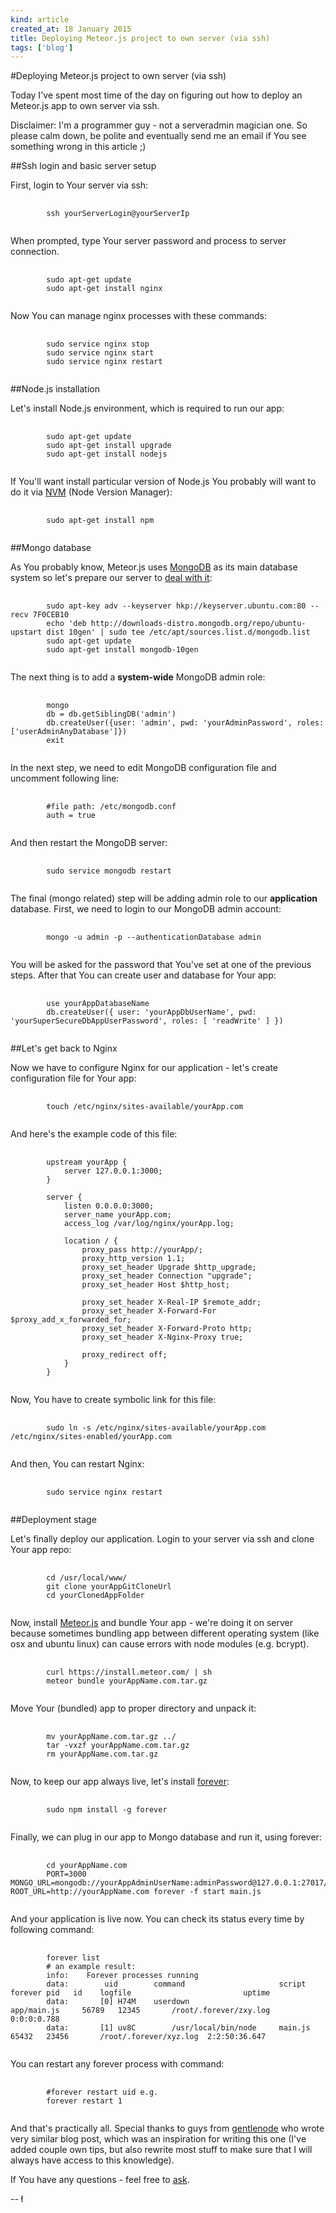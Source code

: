 ```yaml
---
kind: article
created_at: 18 January 2015
title: Deploying Meteor.js project to own server (via ssh)
tags: ['blog']
---
```


#Deploying Meteor.js project to own server (via ssh)

Today I've spent most time of the day on figuring out how to deploy an Meteor.js app to own server via ssh.

Disclaimer: I'm a programmer guy - not a serveradmin magician one. So please calm down, be polite and eventually send me an email if You see something wrong in this article ;)

##Ssh login and basic server setup

First, login to Your server via ssh:

<pre>
	<code class="bash">
		ssh yourServerLogin@yourServerIp
	</code>
</pre>

When prompted, type Your server password and process to server connection.

<pre>
	<code class="bash">
		sudo apt-get update
		sudo apt-get install nginx
	</code>
</pre>

Now You can manage nginx processes with these commands:

<pre>
	<code class="bash">
		sudo service nginx stop
		sudo service nginx start
		sudo service nginx restart
	</code>
</pre>

##Node.js installation

Let's install Node.js environment, which is required to run our app:

<pre>
	<code class="bash">
		sudo apt-get update
		sudo apt-get install upgrade
		sudo apt-get install nodejs
	</code>
</pre>

If You'll want install particular version of Node.js You probably will want to do it via [NVM](https://github.com/creationix/nvm) (Node Version Manager):

<pre>
	<code class="bash">
		sudo apt-get install npm		
	</code>
</pre> 

##Mongo database

As You probably know, Meteor.js uses [MongoDB](http://www.mongodb.org/) as its main database system so let's prepare our server to [deal with it](http://wac.450f.edgecastcdn.net/80450F/thefw.com/files/2013/05/Nicholson.gif):

<pre>
	<code class="bash">
		sudo apt-key adv --keyserver hkp://keyserver.ubuntu.com:80 --recv 7F0CEB10
		echo 'deb http://downloads-distro.mongodb.org/repo/ubuntu-upstart dist 10gen' | sudo tee /etc/apt/sources.list.d/mongodb.list
		sudo apt-get update
		sudo apt-get install mongodb-10gen
	</code>
</pre>

The next thing is to add a **system-wide** MongoDB admin role:

<pre>
	<code class="bash">
		mongo
		db = db.getSiblingDB('admin')
		db.createUser({user: 'admin', pwd: 'yourAdminPassword', roles: ['userAdminAnyDatabase']})
		exit		
	</code>
</pre>

In the next step, we need to edit MongoDB configuration file and uncomment following line:

<pre>
	<code class="bash">
		#file path: /etc/mongodb.conf
		auth = true
	</code>
</pre>

And then restart the MongoDB server:

<pre>
	<code class="bash">
		sudo service mongodb restart
	</code>
</pre>

The final (mongo related) step will be adding admin role to our **application** database. First, we need to login to our MongoDB admin account:

<pre>
	<code class="bash">
		mongo -u admin -p --authenticationDatabase admin
	</code>
</pre>

You will be asked for the password that You've set at one of the previous steps. After that You can create user and database for Your app:

<pre>
	<code class="bash">
		use yourAppDatabaseName
		db.createUser({ user: 'yourAppDbUserName', pwd: 'yourSuperSecureDbAppUserPassword', roles: [ 'readWrite' ] })
	</code>
</pre>

##Let's get back to Nginx

Now we have to configure Nginx for our application - let's create configuration file for Your app:

<pre>
	<code class="bash">
		touch /etc/nginx/sites-available/yourApp.com
	</code>
</pre>

And here's the example code of this file:

<pre>
	<code class="bash">
		upstream yourApp {  
		    server 127.0.0.1:3000;
		}

		server {  
		    listen 0.0.0.0:3000;
		    server_name yourApp.com;
		    access_log /var/log/nginx/yourApp.log;

		    location / {
		        proxy_pass http://yourApp/;
		        proxy_http_version 1.1;
		        proxy_set_header Upgrade $http_upgrade;
		        proxy_set_header Connection "upgrade";
		        proxy_set_header Host $http_host;

		        proxy_set_header X-Real-IP $remote_addr;
		        proxy_set_header X-Forward-For $proxy_add_x_forwarded_for;
		        proxy_set_header X-Forward-Proto http;
		        proxy_set_header X-Nginx-Proxy true;

		        proxy_redirect off;
		    }
		}
	</code>
</pre>

Now, You have to create symbolic link for this file:

<pre>
	<code class="bash">
		sudo ln -s /etc/nginx/sites-available/yourApp.com /etc/nginx/sites-enabled/yourApp.com
	</code>
</pre>

And then, You can restart Nginx:

<pre>
	<code class="bash">
		sudo service nginx restart
	</code>
</pre>

##Deployment stage

Let's finally deploy our application. Login to your server via ssh and clone Your app repo:

<pre>
	<code class="bash">
		cd /usr/local/www/
		git clone yourAppGitCloneUrl
		cd yourClonedAppFolder
	</code>
</pre>

Now, install [Meteor.js](http://meteor.com) and bundle Your app - we're doing it on server because sometimes bundling app between different operating system (like osx and ubuntu linux) can cause errors with node modules (e.g. bcrypt).

<pre>
	<code class="bash">
		curl https://install.meteor.com/ | sh
		meteor bundle yourAppName.com.tar.gz
	</code>
</pre>

Move Your (bundled) app to proper directory and unpack it:

<pre>
	<code class="bash">
		mv yourAppName.com.tar.gz ../
		tar -vxzf yourAppName.com.tar.gz
		rm yourAppName.com.tar.gz
	</code>
</pre>

Now, to keep our app always live, let's install [forever](https://github.com/foreverjs/forever):

<pre>
	<code class="bash">
		sudo npm install -g forever
	</code>
</pre>

Finally, we can plug in our app to Mongo database and run it, using forever:

<pre>
	<code class="bash">
		cd yourAppName.com
		PORT=3000 MONGO_URL=mongodb://yourAppAdminUserName:adminPassword@127.0.0.1:27017/yourAppName ROOT_URL=http://yourAppName.com forever -f start main.js
	</code>
</pre>

And your application is live now. You can check its status every time by following command:

<pre>
	<code class="bash">
		forever list
		# an example result:
		info:    Forever processes running
		data:        uid  		command             		script      		forever pid   id 	logfile                 		uptime        
		data:    	[0] H74M 	userdown            		app/main.js 	56789   12345    	/root/.forever/zxy.log 	0:0:0:0.788   
		data:    	[1] uv8C 		/usr/local/bin/node 	main.js     	65432   23456    	/root/.forever/xyz.log 	2:2:50:36.647 
	</code>
</pre>

You can restart any forever process with command:

<pre>
	<code class="bash">
		#forever restart uid e.g.
		forever restart 1
	</code>
</pre>

And that's practically all. Special thanks to guys from [gentlenode](https://gentlenode.com/) who wrote very similar blog post, which was an inspiration for writing this one (I've added couple own tips, but also rewrite most stuff to make sure that I will always have access to this knowledge).

If You have any questions - feel free to [ask](http://twitter.com/ofcapl).

-- ł
